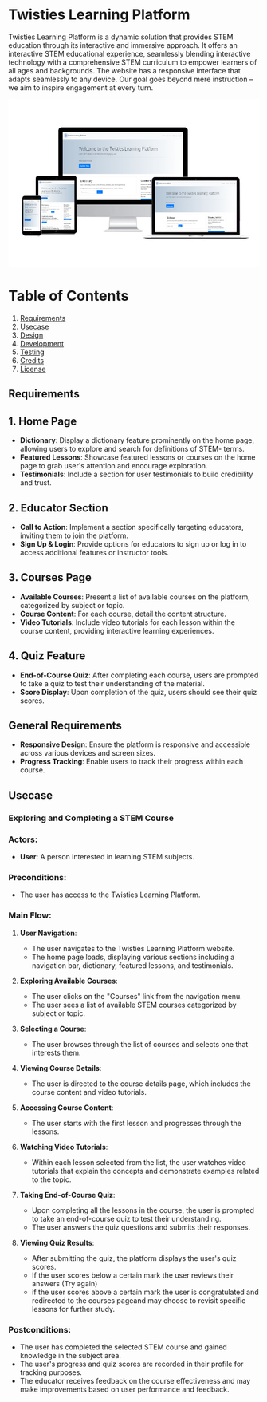 # Twisties Learning Platform

Twisties Learning Platform is a dynamic solution that provides STEM education through its interactive and immersive approach. It offers an interactive STEM educational experience, seamlessly blending interactive technology with a comprehensive STEM curriculum to empower learners of all ages and backgrounds. The website has a responsive interface that adapts seamlessly to any device. Our goal goes beyond mere instruction – we aim to inspire engagement at every turn. 

![Twisties Learning Platform Mockup for different screen sizes](images/MockUp.jpg)

# Table of Contents

1. [Requirements](#requirements)
2. [Usecase](#usecase)
2. [Design](#product-design)
3. [Development](#installation)
4. [Testing](#testing)
5. [Credits](#credit)
6. [License](#license)

## Requirements

## 1. Home Page
- **Dictionary**: Display a dictionary feature prominently on the home page, allowing users to explore and search for definitions of STEM- terms.
- **Featured Lessons**: Showcase featured lessons or courses on the home page to grab user's attention and encourage exploration.
- **Testimonials**: Include a section for user testimonials to build credibility and trust.

## 2. Educator Section
- **Call to Action**: Implement a section specifically targeting educators, inviting them to join the platform.
- **Sign Up & Login**: Provide options for educators to sign up or log in to access additional features or instructor tools.

## 3. Courses Page
- **Available Courses**: Present a list of available courses on the platform, categorized by subject or topic.
- **Course Content**: For each course, detail the content structure.
- **Video Tutorials**: Include video tutorials for each lesson within the course content, providing interactive learning experiences.

## 4. Quiz Feature
- **End-of-Course Quiz**: After completing each course, users are prompted to take a quiz to test their understanding of the material.
- **Score Display**: Upon completion of the quiz, users should see their quiz scores.

## General Requirements
- **Responsive Design**: Ensure the platform is responsive and accessible across various devices and screen sizes.
- **Progress Tracking**: Enable users to track their progress within each course.

## Usecase

### Exploring and Completing a STEM Course

### Actors:
- **User**: A person interested in learning STEM subjects.

### Preconditions:
- The user has access to the Twisties Learning Platform.

### Main Flow:
1. **User Navigation**:
   - The user navigates to the Twisties Learning Platform website.
   - The home page loads, displaying various sections including a navigation bar, dictionary, featured lessons, and testimonials.

2. **Exploring Available Courses**:
   - The user clicks on the "Courses" link from the navigation menu.
   - The user sees a list of available STEM courses categorized by subject or topic.

3. **Selecting a Course**:
   - The user browses through the list of courses and selects one that interests them.

4. **Viewing Course Details**:
   - The user is directed to the course details page, which includes the course content and video tutorials.

6. **Accessing Course Content**:
   - The user starts with the first lesson and progresses through the lessons.

7. **Watching Video Tutorials**:
   - Within each lesson selected from the list, the user watches video tutorials that explain the concepts and demonstrate examples related to the topic.

8. **Taking End-of-Course Quiz**:
   - Upon completing all the lessons in the course, the user is prompted to take an end-of-course quiz to test their understanding.
   - The user answers the quiz questions and submits their responses.

9. **Viewing Quiz Results**:
   - After submitting the quiz, the platform displays the user's quiz scores.
   - If the user scores below a certain mark the user reviews their answers (Try again)
   - if the user scores above a certain mark the user is congratulated and redirected to the courses pageand may choose to revisit specific lessons for further study.

### Postconditions:
- The user has completed the selected STEM course and gained knowledge in the subject area.
- The user's progress and quiz scores are recorded in their profile for tracking purposes.
- The educator receives feedback on the course effectiveness and may make improvements based on user performance and feedback.
